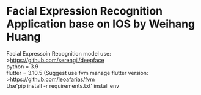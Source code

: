 # Facial Expression Recognition Application base on IOS by Weihang Huang  
Facial Expressoin Recognition model use: >https://github.com/serengil/deepface  
python = 3.9  
flutter = 3.10.5 (Suggest use fvm manage flutter version: >https://github.com/leoafarias/fvm  
Use'pip install -r requirements.txt' install env  

